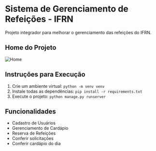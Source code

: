 # Sistema de Gerenciamento de Refeições - IFRN

Projeto integrador para melhorar o gerenciamento das refeições do IFRN.

## Home do Projeto
![Home](https://github.com/Todpig/Sistema-de-Gerenciamento-de-refeicoes/assets/105653717/c5e8ca7d-62f5-4d69-9c80-52e05d1e5c2e)

## Instruções para Execução
1. Crie um ambiente virtual: `python -m venv venv`
2. Instale todas as dependências: `pip install -r requirements.txt`
3. Execute o projeto: `python manage.py runserver`

## Funcionalidades
- Cadastro de Usuários
- Gerenciamento de Cardápio
- Reserva de Refeições
- Conferir solicitações
- Conferir cardápio do dia
